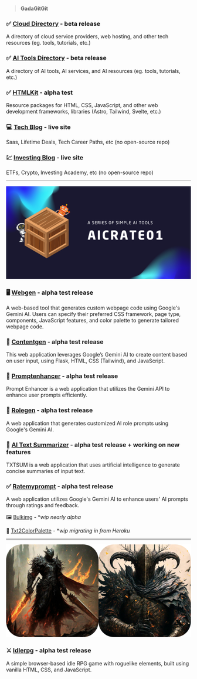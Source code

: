 > **GadaGitGit**

### :white_check_mark: [Cloud Directory](https://techwizard.club/) - **beta release**

A directory of cloud service providers, web hosting, and other tech resources (eg. tools, tutorials, etc.)

### :white_check_mark: [AI Tools Directory](https://theappshub.com/) - **beta release**

A directory of AI tools, AI services, and AI resources (eg. tools, tutorials, etc.)

### :white_check_mark: [HTMLKit](https://hizzybabe.github.io/HTMLKit/) - **alpha test**

Resource packages for HTML, CSS, JavaScript, and other web development frameworks, libraries (Astro, Tailwind, Svelte, etc.)

### :computer: [Tech Blog](https://nerktech.com/) - **live site**

Saas, Lifetime Deals, Tech Career Paths, etc (no open-source repo)

### :chart: [Investing Blog](https://moderninvest.net/) - **live site**

ETFs, Crypto, Investing Academy, etc (no open-source repo)

-----------------------------------------------

![aicrate01-series](aicrate01.png)

### :desktop_computer: [Webgen](https://github.com/hizzybabe/webgen) - **alpha test release**

A web-based tool that generates custom webpage code using Google's Gemini AI. Users can specify their preferred CSS framework, page type, components, JavaScript features, and color palette to generate tailored webpage code.

### :pencil: [Contentgen](https://github.com/hizzybabe/contentgen) - **alpha test release**

This web application leverages Google’s Gemini AI to create content based on user input, using Flask, HTML, CSS (Tailwind), and JavaScript.

### :speech_balloon: [Promptenhancer](https://github.com/hizzybabe/promptenhancer) - **alpha test release**

Prompt Enhancer is a web application that utilizes the Gemini API to enhance user prompts efficiently.

### :robot: [Rolegen](https://github.com/hizzybabe/rolegen) - **alpha test release**

A web application that generates customized AI role prompts using Google's Gemini AI.

### :pencil: [AI Text Summarizer](https://github.com/hizzybabe/ez-ai-summarizer) - **alpha test release + working on new features**

TXTSUM is a web application that uses artificial intelligence to generate concise summaries of input text.

### :white_check_mark: [Ratemyprompt](https://github.com/hizzybabe/ratemyprompt) - **alpha test release**

A web application utilizes Google's Gemini AI to enhance users' AI prompts through ratings and feedback.

:framed_picture: [Bulkimg](https://github.com/hizzybabe/bulkimg) - **wip nearly alpha*

:art: [Txt2ColorPalette](https://github.com/hizzybabe/txt-2-color-palette) - **wip migrating in from Heroku*

-----------------------------------------------

![game-banner](gamebanner.png)

### :crossed_swords: [Idlerpg](https://github.com/hizzybabe/idlerpg) - **alpha test release**

A simple browser-based idle RPG game with roguelike elements, built using vanilla HTML, CSS, and JavaScript.